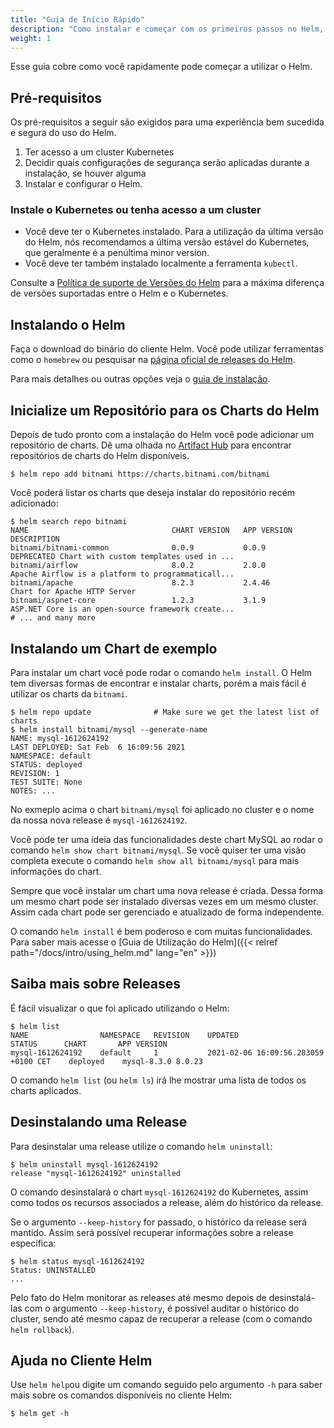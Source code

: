 ```yaml
---
title: "Guia de Início Rápido"
description: "Como instalar e começar com os primeiros passos no Helm, incluindo instruções para Distros, Perguntas Frequentes e plugins."
weight: 1
---
```


Esse guia cobre como você rapidamente pode começar a utilizar o Helm.

## Pré-requisitos

Os pré-requisitos a seguir são exigidos para uma experiência bem sucedida e segura
do uso do Helm.

1. Ter acesso a um cluster Kubernetes
2. Decidir quais configurações de segurança serão aplicadas durante a instalação,
se houver alguma
3. Instalar e configurar o Helm.

### Instale o Kubernetes ou tenha acesso a um cluster

- Você deve ter o Kubernetes instalado. Para a utilização da última versão do Helm,
  nós recomendamos a última versão estável do Kubernetes, que geralmente é a penúltima
  minor version.
- Você deve ter também instalado localmente a ferramenta `kubectl`.

Consulte a [Política de suporte de Versões do Helm](https://helm.sh/docs/topics/version_skew/)
para a máxima diferença de versões suportadas entre o Helm e o Kubernetes.

## Instalando o Helm

Faça o download do binário do cliente Helm. Você pode utilizar ferramentas
como o `homebrew` ou pesquisar na [página oficial de releases do Helm](https://github.com/helm/helm/releases).

Para mais detalhes ou outras opções veja o [guia de instalação](./install.md).

## Inicialize um Repositório para os Charts do Helm

Depois de tudo pronto com a instalação do Helm você pode adicionar um repositório
de charts. Dê uma olhada no [Artifact Hub](https://artifacthub.io/packages/search?kind=0)
para encontrar repositórios de charts do Helm disponíveis.

```console
$ helm repo add bitnami https://charts.bitnami.com/bitnami
```

Você poderá listar os charts que deseja instalar do repositório recém adicionado:

```console
$ helm search repo bitnami
NAME                             	CHART VERSION	APP VERSION  	DESCRIPTION
bitnami/bitnami-common           	0.0.9        	0.0.9        	DEPRECATED Chart with custom templates used in ...
bitnami/airflow                  	8.0.2        	2.0.0        	Apache Airflow is a platform to programmaticall...
bitnami/apache                   	8.2.3        	2.4.46       	Chart for Apache HTTP Server
bitnami/aspnet-core              	1.2.3        	3.1.9        	ASP.NET Core is an open-source framework create...
# ... and many more
```

## Instalando um Chart de exemplo

Para instalar um chart você pode rodar o comando `helm install`. O Helm
tem diversas formas de encontrar e instalar charts, porém a mais fácil é utilizar
os charts da `bitnami`.

```console
$ helm repo update              # Make sure we get the latest list of charts
$ helm install bitnami/mysql --generate-name
NAME: mysql-1612624192
LAST DEPLOYED: Sat Feb  6 16:09:56 2021
NAMESPACE: default
STATUS: deployed
REVISION: 1
TEST SUITE: None
NOTES: ...
```

No exmeplo acima o chart `bitnami/mysql` foi aplicado no cluster e o
nome da nossa nova release é `mysql-1612624192`.

Você pode ter uma ideia das funcionalidades deste chart MySQL ao rodar o comando
`helm show chart bitnami/mysql`. Se você quiser ter uma visão completa execute o
comando `helm show all bitnami/mysql` para mais informações do chart.

Sempre que você instalar um chart uma nova release é criada. Dessa forma um mesmo
chart pode ser instalado diversas vezes em um mesmo cluster. Assim cada chart pode
ser gerenciado e atualizado de forma independente.

O comando `helm install` é bem poderoso e com muitas funcionalidades. Para saber
mais acesse o [Guia de Utilização do Helm]({{< relref path="/docs/intro/using_helm.md"
 lang="en" >}})

## Saiba mais sobre Releases

É fácil visualizar o que foi aplicado utilizando o Helm:

```console
$ helm list
NAME            	NAMESPACE	REVISION	UPDATED                             	STATUS  	CHART      	APP VERSION
mysql-1612624192	default  	1       	2021-02-06 16:09:56.283059 +0100 CET	deployed	mysql-8.3.0	8.0.23
```

O comando `helm list` (ou `helm ls`) irá lhe mostrar uma lista de todos os charts
aplicados.

## Desinstalando uma Release

Para desinstalar uma release utilize o comando `helm uninstall`:

```console
$ helm uninstall mysql-1612624192
release "mysql-1612624192" uninstalled
```

O comando desinstalará o chart `mysql-1612624192` do Kubernetes, assim como
todos os recursos associados a release, além  do histórico da release.

Se o argumento `--keep-history` for passado, o histórico da release será mantido.
Assim será possível recuperar informações sobre a release específica:

```console
$ helm status mysql-1612624192
Status: UNINSTALLED
...
```

Pelo fato do Helm monitorar as releases até mesmo depois de desinstalá-las com
o argumento `--keep-history`, é possível auditar o histórico do cluster,
sendo até mesmo capaz de recuperar a release (com o comando `helm rollback`).

## Ajuda no Cliente Helm

Use `helm help`ou digite um comando seguido pelo argumento `-h`
para saber mais sobre os comandos disponíveis no cliente Helm:

```console
$ helm get -h
```

